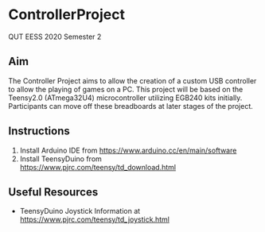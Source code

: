 # ControllerProject
QUT EESS 2020 Semester 2

## Aim
The Controller Project aims to allow the creation of a custom USB controller to allow the playing of games on a PC. This project will be based on the Teensy2.0 (ATmega32U4) microcontroller utilizing EGB240 kits initially. Participants can move off these breadboards at later stages of the project.

## Instructions
1. Install Arduino IDE from https://www.arduino.cc/en/main/software
2. Install TeensyDuino from https://www.pjrc.com/teensy/td_download.html

## Useful Resources
- TeensyDuino Joystick Information at https://www.pjrc.com/teensy/td_joystick.html
